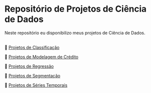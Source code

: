 # **Repositório de Projetos de Ciência de Dados**

Neste repositório eu disponibilizo meus projetos de Ciência de Dados.
<br>
<br>

📌 [Projetos de Classificação](https://github.com/wagnermoraesjr/Projetos_Ciencia_de_Dados/tree/main/Projetos_de_Classificacao#reposit%C3%B3rio-de-projetos-de-classifica%C3%A7%C3%A3o)

📌 [Projetos de Modelagem de Crédito](https://github.com/wagnermoraesjr/Projetos_Ciencia_de_Dados/tree/main/Projetos_de_Modelagem_de_Credito#reposit%C3%B3rio-de-projetos-de-modelagem-de-cr%C3%A9dito)

📌 [Projetos de Regressão](https://github.com/wagnermoraesjr/Projetos_Ciencia_de_Dados/tree/main/Projetos_de_Regressao#reposit%C3%B3rio-de-projetos-de-regress%C3%A3o)

📌 [Projetos de Segmentação](https://github.com/wagnermoraesjr/Projetos_Ciencia_de_Dados/tree/main/Projetos_de_Segmentacao#reposit%C3%B3rio-de-projetos-de-segmenta%C3%A7%C3%A3o)

📌 [Projetos de Séries Temporais](https://github.com/wagnermoraesjr/Projetos_Ciencia_de_Dados/tree/main/Projetos_de_Series_Temporais#reposit%C3%B3rio-de-projetos-de-s%C3%A9ries-temporais)

